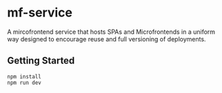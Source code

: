 # mf-service

A mircofrontend service that hosts SPAs and Microfrontends in a uniform way designed to encourage reuse and full versioning of deployments.

## Getting Started

```
npm install
npm run dev
```
